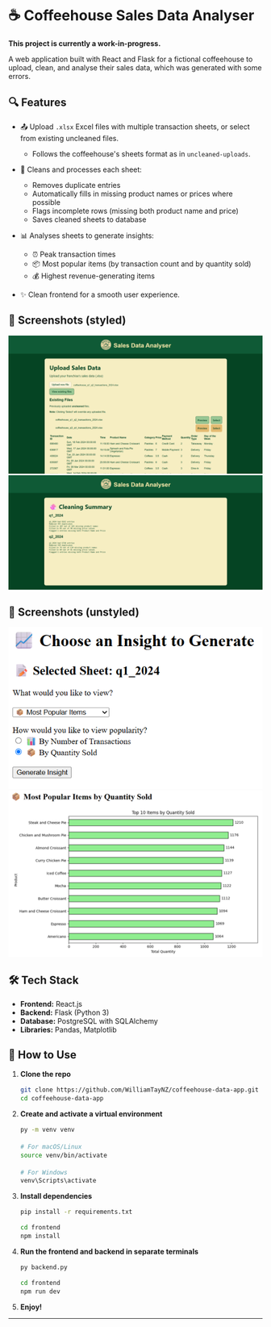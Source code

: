 # ☕ Coffeehouse Sales Data Analyser

<b>This project is currently a work-in-progress.</b>

A web application built with React and Flask for a fictional coffeehouse to upload, clean, and analyse their sales data, which was generated with some errors.



## 🔍 Features

- 📤 Upload `.xlsx` Excel files with multiple transaction sheets, or select from existing uncleaned files.
  - Follows the coffeehouse's sheets format as in  `uncleaned-uploads`.

- 🧼 Cleans and processes each sheet:
  - Removes duplicate entries
  - Automatically fills in missing product names or prices where possible
  - Flags incomplete rows (missing both product name and price)
  - Saves cleaned sheets to database

- 📊 Analyses sheets to generate insights:
  - ⏰ Peak transaction times
  - 📦 Most popular items (by transaction count and by quantity sold)
  - 💰 Highest revenue-generating items

- ✨ Clean frontend for a smooth user experience.



## 📸 Screenshots (styled)
![Upload Page](preview-images/preview_clean_existing.png)
![Cleaning Summary](preview-images/preview_cleaning_summary.png)
## 📸 Screenshots (unstyled)
![Select Insight](preview-images/preview_image_2.png)
![MostPopularItems](preview-images/preview_image_3.png)



## 🛠 Tech Stack

- **Frontend:** React.js
- **Backend:** Flask (Python 3)
- **Database:** PostgreSQL with SQLAlchemy
- **Libraries:** Pandas, Matplotlib


<!--
## 🗂 Folder Structure (hidden for now)

```
coffeehouse-data-app/
│
├── backend/
│ ├── routes/
│ │ ├── init.py
│ │ ├── clean_routes.py
│ │ ├── cleaned_sheets_routes.py
│ │ └── insights_routes.py
│ ├── static/            # obsolete but still needed for refactor
│ ├── templates/         # obsolete from older version
│ ├── __init__.py
│ ├── cleaner.py
│ ├── insights.py
│ ├── models.py
│ └── utils.py

```

---

-->

## 🚀 How to Use

1. **Clone the repo**
   ```bash
   git clone https://github.com/WilliamTayNZ/coffeehouse-data-app.git
   cd coffeehouse-data-app
   ```

2. **Create and activate a virtual environment**
   ```bash
   py -m venv venv

   # For macOS/Linux
   source venv/bin/activate

   # For Windows
   venv\Scripts\activate
   ```

3. **Install dependencies**
   ```bash
   pip install -r requirements.txt
   ```

    ```bash
   cd frontend
   npm install
   ```

4. **Run the frontend and backend in separate terminals**
   ```bash
   py backend.py
   ```

   ```bash
   cd frontend
   npm run dev
   ```

5. **Enjoy!**

---
